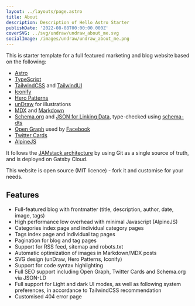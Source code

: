 ```yaml
---
layout: ../layouts/page.astro
title: About
description: Description of Hello Astro Starter
publishDate: '2022-08-08T00:00:00.000Z'
coverSVG: ../svg/undraw/undraw_about_me.svg
socialImage: /images/undraw/undraw_about_me.png
---
```


This is starter template for a full featured marketing and blog website based on the following:

- [Astro](https://astro.build/)
- [TypeScript](https://www.typescriptlang.org/)
- [TailwindCSS](https://tailwindcss.com) and [TailwindUI](https://tailwindui.com)
- [Iconify](https://iconify.design/)
- [Hero Patterns](https://heropatterns.com/)
- [unDraw](https://undraw.co/) for illustrations
- [MDX](https://mdxjs.com/) and [Markdown](https://www.markdownguide.org/)
- [Schema.org](https://schema.org/) and [JSON for Linking Data](https://json-ld.org/), type-checked using [schema-dts](https://github.com/google/schema-dts)
- [Open Graph](https://ogp.me/) used by [Facebook](https://developers.facebook.com/docs/sharing/webmasters/#markup)
- [Twitter Cards](https://developer.twitter.com/en/docs/twitter-for-websites/cards/overview/abouts-cards)
- [AlpineJS](https://alpinejs.dev)

It follows the [JAMstack architecture](https://jamstack.org) by using Git as a single source of truth, and is deployed on Gatsby Cloud.

This website is open source (MIT licence) - fork it and customise for your needs.

## Features

- Full-featured blog with frontmatter (title, description, author, date, image, tags)
- High performance low overhead with minimal Javascript (AlpineJS)
- Categories index page and individual category pages
- Tags index page and individual tag pages
- Pagination for blog and tag pages
- Support for RSS feed, sitemap and robots.txt
- Automatic optimization of images in Markdown/MDX posts
- SVG design (unDraw, Hero Patterns, Iconify)
- Support for code syntax highlighting
- Full SEO support including Open Graph, Twitter Cards and Schema.org via JSON-LD
- Full support for Light and dark UI modes, as well as following system preferences, in accordance to TailwindCSS recommendation
- Customised 404 error page
